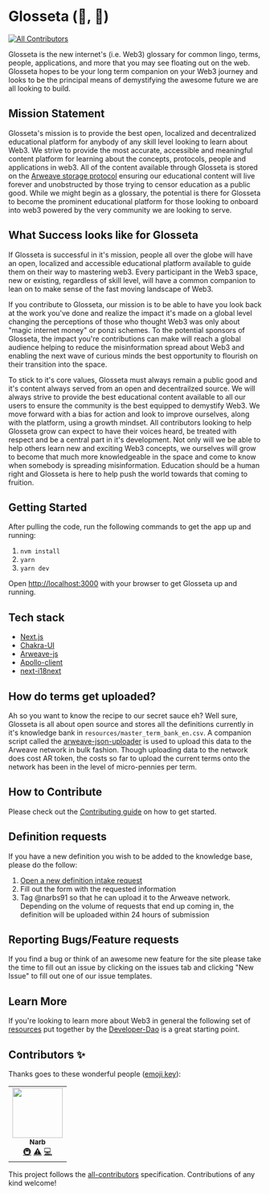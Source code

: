 # Glosseta (🔎, 🧠)
<!-- ALL-CONTRIBUTORS-BADGE:START - Do not remove or modify this section -->
[![All Contributors](https://img.shields.io/badge/all_contributors-1-orange.svg?style=flat-square)](#contributors-)
<!-- ALL-CONTRIBUTORS-BADGE:END -->

Glosseta is the new internet's (i.e. Web3) glossary for common lingo, terms, people, applications, and more that you may see floating out on the web. Glosseta hopes to be your long term companion on your Web3 journey and looks to be the principal means of demystifying the awesome future we are all looking to build.

## Mission Statement

Glosseta's mission is to provide the best open, localized and decentralized educational platform for anybody of any skill level looking to learn about Web3.  We strive to provide the most accurate, accessible and meaningful content platform for learning about the concepts, protocols, people and applications in web3.  All of the content available through Glosseta is stored on the [Arweave storage protocol](https://www.arweave.org/) ensuring our educational content will live forever and unobstructed by those trying to censor education as a public good.  While we might begin as a glossary, the potential is there for Glosseta to become the prominent educational platform for those looking to onboard into web3 powered by the very community we are looking to serve.

## What Success looks like for Glosseta

If Glosseta is successful in it's mission, people all over the globe will have an open, localized and accessible educational platform available to guide them on their way to mastering web3.  Every participant in the Web3 space, new or existing, regardless of skill level, will have a common companion to lean on to make sense of the fast moving landscape of Web3.

If you contribute to Glosseta, our mission is to be able to have you look back at the work you've done and realize the impact it's made on a global level changing the perceptions of those who thought Web3 was only about "magic internet money" or ponzi schemes.  To the potential sponsors of Glosseta, the impact you're contributions can make will reach a global audience helping to reduce the misinformation spread about Web3 and enabling the next wave of curious minds the best opportunity to flourish on their transition into the space.


To stick to it's core values, Glosseta must always remain a public good and it's content always served from an open and decentrailzed source.  We will always strive to provide the best educational content available to all our users to ensure the community is the best equipped to demystify Web3.  We move forward with a bias for action and look to improve ourselves, along with the platform, using a growth mindset. All contributors looking to help Glosseta grow can expect to have their voices heard, be treated with respect and be a central part in it's development.  Not only will we be able to help others learn new and exciting Web3 concepts, we ourselves will grow to become that much more knowledgeable in the space and come to know when somebody is spreading misinformation.   Education should be a human right and Glosseta is here to help push the world towards that coming to fruition.

## Getting Started

After pulling the code, run the following commands to get the app up and running:

1. `nvm install`
2. `yarn`
3. `yarn dev`

Open [http://localhost:3000](http://localhost:3000) with your browser to get Glosseta up and running.

## Tech stack
- [Next.js](https://nextjs.org/docs)
- [Chakra-UI](https://chakra-ui.com/docs/getting-started)
- [Arweave-js](https://github.com/ArweaveTeam/arweave-js)
- [Apollo-client](https://www.apollographql.com/docs/react/)
- [next-i18next](https://github.com/isaachinman/next-i18next)

## How do terms get uploaded?

Ah so you want to know the recipe to our secret sauce eh?  Well sure, Glosseta is all about open source and stores all the definitions currently in it's knowledge bank in `resources/master_term_bank_en.csv`.  A companion script called the [arweave-json-uploader](https://github.com/narbs91/arweave-json-uploader) is used to upload this data to the Arweave network in bulk fashion.  Though uploading data to the network does cost AR token, the costs so far to upload the current terms onto the network has been in the level of micro-pennies per term.

## How to Contribute

Please check out the [Contributing guide](CONTRIBUTING.md) on how to get started.

## Definition requests

If you have a new definition you wish to be added to the knowledge base, please do the follow:

1. [Open a new definition intake request](https://github.com/narbs91/glosseta/issues/new?assignees=&labels=definition&template=definition-request.yml&title=%5BDefinition+Request%5D%3A+)
2. Fill out the form with the requested information
3. Tag @narbs91 so that he can upload it to the Arweave network.  Depending on the volume of requests that end up coming in, the definition will be uploaded within 24 hours of submission

## Reporting Bugs/Feature requests

If you find a bug or think of an awesome new feature for the site please take the time to fill out an issue by clicking on the issues tab and clicking "New Issue" to fill out one of our issue templates.

## Learn More

If you're looking to learn more about Web3 in general the following set of [resources](https://github.com/Developer-DAO/resources) put together by the [Developer-Dao](https://www.developerdao.com/) is a great starting point.
## Contributors ✨

Thanks goes to these wonderful people ([emoji key](https://allcontributors.org/docs/en/emoji-key)):

<!-- ALL-CONTRIBUTORS-LIST:START - Do not remove or modify this section -->
<!-- prettier-ignore-start -->
<!-- markdownlint-disable -->
<table>
  <tr>
    <td align="center"><a href="http://www.narbeh.xyz/"><img src="https://avatars.githubusercontent.com/u/29411347?v=4?s=100" width="100px;" alt=""/><br /><sub><b>Narb</b></sub></a><br /><a href="#infra-narbs91" title="Infrastructure (Hosting, Build-Tools, etc)">🚇</a> <a href="https://github.com/narbs91/glosseta/commits?author=narbs91" title="Tests">⚠️</a> <a href="https://github.com/narbs91/glosseta/commits?author=narbs91" title="Code">💻</a></td>
  </tr>
</table>

<!-- markdownlint-restore -->
<!-- prettier-ignore-end -->

<!-- ALL-CONTRIBUTORS-LIST:END -->

This project follows the [all-contributors](https://github.com/all-contributors/all-contributors) specification. Contributions of any kind welcome!